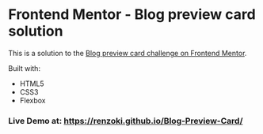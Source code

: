 # Frontend Mentor - Blog preview card solution

This is a solution to the [Blog preview card challenge on Frontend Mentor](https://www.frontendmentor.io/challenges/blog-preview-card-ckPaj01IcS).

Built with:

- HTML5
- CSS3
- Flexbox

### Live Demo at: https://renzoki.github.io/Blog-Preview-Card/

